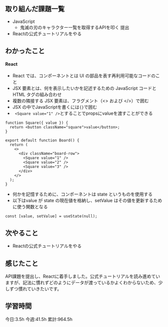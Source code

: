 ## 取り組んだ課題一覧
- JavaScript
	- 鬼滅の刃のキャラクター一覧を取得するAPIを叩く 提出
- Reactの公式チュートリアルをやる
	
## わかったこと

#### React

- React では、コンポーネントとは UI の部品を表す再利用可能なコードのこと
- JSX 要素とは、何を表示したいかを記述するための JavaScript コードと HTML タグの組み合わせ
- 複数の隣接する JSX 要素は、フラグメント（<> および </>）で囲む
- JSX の中でJavaScriptを書くには`{}`で囲む
- ` <Square value="1" />`とすることでpropsにvalueを渡すことができる
```
function Square({ value }) {
  return <button className="square">value</button>;
}

export default function Board() {
  return (
    <>
      <div className="board-row">
        <Square value="1" />
        <Square value="2" />
        <Square value="3" />
      </div>
    </>
  );
}
```
- 何かを記憶するために、コンポーネントは state というものを使用する
- 以下はvalue が state の現在値を格納し、setValue はその値を更新するために使う関数となる
```
const [value, setValue] = useState(null);
```




## 次やること
- Reactの公式チュートリアルをやる


## 感じたこと
API課題を提出し、Reactに着手しました。公式チュートリアルを読み進めていますが、記法に慣れずどのようにデータが渡っているかよくわからないため、少しずつ慣れていきたいです。


## 学習時間
今日:3.5h
今週:41.5h 
累計:964.5h
